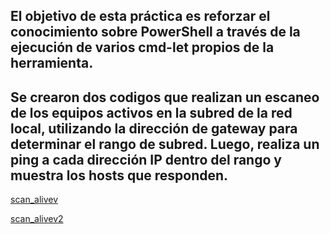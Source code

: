 ## El objetivo de esta práctica es reforzar el conocimiento sobre PowerShell a través de la ejecución de varios cmd-let propios de la herramienta.

## Se crearon dos codigos que realizan un escaneo de los equipos activos en la subred de la red local, utilizando la dirección de gateway para determinar el rango de subred. Luego, realiza un ping a cada dirección IP dentro del rango y muestra los hosts que responden.

[scan_alivev](https://github.com/JaRoCal/PIA_LAB_PC/blob/b449351651602276d17b2a72752684d35b2a102b/Scripting%20en%20PowerShell/scan_alivev.ps1)

[scan_alivev2](https://github.com/JaRoCal/PIA_LAB_PC/blob/b449351651602276d17b2a72752684d35b2a102b/Scripting%20en%20PowerShell/scan_alivev2.ps1)
